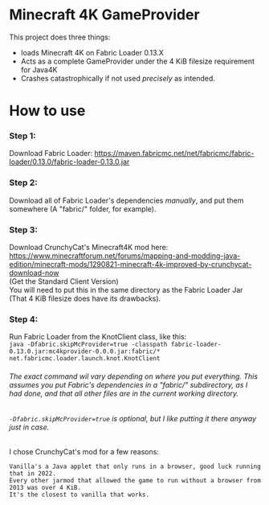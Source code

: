 # Minecraft 4K GameProvider
This project does three things:
- loads Minecraft 4K on Fabric Loader 0.13.X
- Acts as a complete GameProvider under the 4 KiB filesize requirement for Java4K
- Crashes catastrophically if not used *precisely* as intended.

# How to use
### Step 1:
Download Fabric Loader: https://maven.fabricmc.net/net/fabricmc/fabric-loader/0.13.0/fabric-loader-0.13.0.jar
### Step 2:
Download all of Fabric Loader's dependencies *manually*, and put them somewhere (A "fabric/" folder, for example).
### Step 3:
Download CrunchyCat's Minecraft4K mod here: \
https://www.minecraftforum.net/forums/mapping-and-modding-java-edition/minecraft-mods/1290821-minecraft-4k-improved-by-crunchycat-download-now \
(Get the Standard Client Version) \
You will need to put this in the same directory as the Fabric Loader Jar (That 4 KiB filesize does have its drawbacks).
### Step 4:
Run Fabric Loader from the KnotClient class, like this: \
`java -Dfabric.skipMcProvider=true -classpath fabric-loader-0.13.0.jar:mc4kprovider-0.0.0.jar:fabric/* net.fabricmc.loader.launch.knot.KnotClient`
###### The exact command wil vary depending on where you put everything. This assumes you put Fabric's dependencies in a "fabric/" subdirectory, as I had done, and that all other files are in the current working directory.
###### `-Dfabric.skipMcProvider=true` *is* optional, but I like putting it there anyway just in case.

I chose CrunchyCat's mod for a few reasons:
```
Vanilla's a Java applet that only runs in a browser, good luck running that in 2022.
Every other jarmod that allowed the game to run without a browser from 2013 was over 4 KiB.
It's the closest to vanilla that works.
```